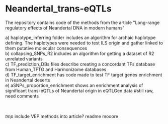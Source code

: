 # Neandertal_trans-eQTLs

The repository contains code of the methods from the article "Long-range regulatory effects of Neandertal DNA in modern humans" <br>


a) haplotype_inferring folder includes an algorithm for archaic haplotype defining. The haplotypes were needed to test ILS origin and gather linked to them putative molecular consequences <br>
b) collapsing_SNPs_R2 includes an algorithm for getting a dataset of R2 unrelated variants <br>
c) TF_prediction_DBs files describe creating a concordant TFs database from Human_TFTG and Harmonizome databases <br>
d) TF_target_enrichment has code made to test TF target genes enrichment in Neandertal deserts <br>
e) aSNPs_proportion_enrichment shows an enrichment analysis of significant trans-eQTLs of Neandertal origin in eQTLGen data #still raw, need comments <br>
<br>
<br>

 *tmp* include VEP methods into article?  readme mooore
